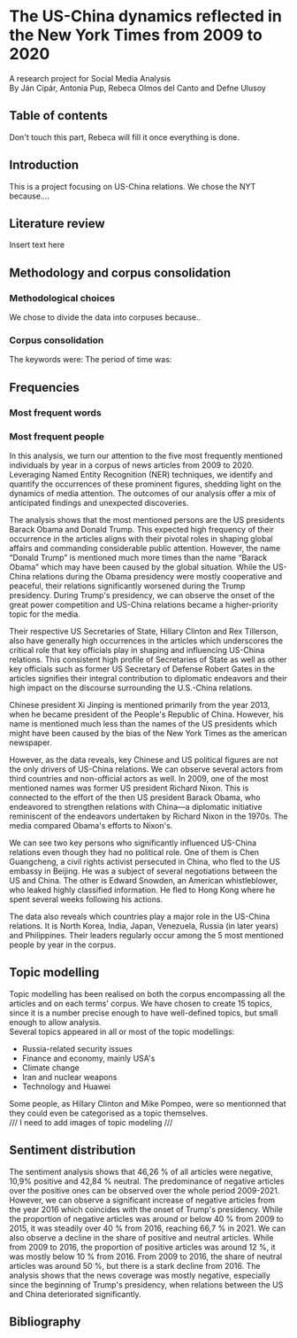 # The US-China dynamics reflected in the New York Times from 2009 to 2020
A research project for Social Media Analysis  
By Ján Cipár, Antonia Pup, Rebeca Olmos del Canto and Defne Ulusoy
## Table of contents
Don't touch this part, Rebeca will fill it once everything is done.
## Introduction
This is a project focusing on US-China relations. We chose the NYT because....
## Literature review
Insert text here
## Methodology and corpus consolidation
### Methodological choices
We chose to divide the data into corpuses because..
### Corpus consolidation
The keywords were: 
The period of time was:
## Frequencies
### Most frequent words
### Most frequent people
In this analysis, we turn our attention to the five most frequently mentioned individuals by year in a corpus of news articles from 2009 to 2020. Leveraging Named Entity Recognition (NER) techniques, we identify and quantify the occurrences of these prominent figures, shedding light on the dynamics of media attention. The outcomes of our analysis offer a mix of anticipated findings and unexpected discoveries. 

The analysis shows that the most mentioned persons are the US presidents Barack Obama and Donald Trump. This expected high frequency of their occurrence in the articles aligns with their pivotal roles in shaping global affairs and commanding considerable public attention. However, the name “Donald Trump” is mentioned much more times than the name “Barack Obama” which may have been caused by the global situation. While the US-China relations during the Obama presidency were mostly cooperative and peaceful, their relations significantly worsened during the Trump presidency. During Trump's presidency, we can observe the onset of the great power competition and US-China relations became a higher-priority topic for the media.

Their respective US Secretaries of State, Hillary Clinton and Rex Tillerson, also have generally high occurrences in the articles which underscores the critical role that key officials play in shaping and influencing US-China relations. This consistent high profile of Secretaries of State as well as other key officials such as former US Secretary of Defense Robert Gates in the articles signifies their integral contribution to diplomatic endeavors and their high impact on the discourse surrounding the U.S.-China relations. 

Chinese president Xi Jinping is mentioned primarily from the year 2013, when he became president of the People's Republic of China. However, his name is mentioned much less than the names of the US presidents which might have been caused by the bias of the New York Times as the american newspaper. 

However, as the data reveals, key Chinese and US political figures are not the only drivers of US-China relations. We can observe several actors from third countries and non-official actors as well. In 2009, one of the most mentioned names was former US president Richard Nixon. This is connected to the effort of the then US president Barack Obama, who endeavored to strengthen relations with China—a diplomatic initiative reminiscent of the endeavors undertaken by Richard Nixon in the 1970s. The media compared Obama's efforts to Nixon's.

We can see two key persons who significantly influenced US-China relations even though they had no political role. One of them is Chen Guangcheng, a civil rights activist persecuted in China, who fled to the US embassy in Beijing. He was a subject of several negotiations between the US and China. The other is Edward Snowden, an American whistleblower, who leaked highly classified information. He fled to Hong Kong where he spent several weeks following his actions.

The data also reveals which countries play a major role in the US-China relations. It is North Korea, India, Japan, Venezuela, Russia (in later years) and Philippines. Their leaders regularly occur among the 5 most mentioned people by year in the corpus.

## Topic modelling
Topic modelling has been realised on both the corpus encompassing all the articles and on each terms' corpus. We have chosen to create 15 topics, since it is a number precise enough to have well-defined topics, but small enough to allow analysis.  
Several topics appeared in all or most of the topic modellings:
- Russia-related security issues
- Finance and economy, mainly USA's
- Climate change
- Iran and nuclear weapons
- Technology and Huawei   

Some people, as Hillary Clinton and Mike Pompeo, were so mentionned that they could even be categorised as a topic themselves.  
/// I need to add images of topic modeling ///

## Sentiment distribution

The sentiment analysis shows that 46,26 % of all articles were negative, 10,9% positive and 42,84 % neutral. The predominance of negative articles over the positive ones can be observed over the whole period 2009-2021. However, we can observe a significant increase of negative articles from the year 2016 which coincides with the onset of Trump's presidency. While the proportion of negative articles was around or below 40 % from 2009 to 2015, it was steadily over 40 % from 2016, reaching 66,7 % in 2021. We can also observe a decline in the share of positive and neutral articles. While from 2009 to 2016, the proportion of positive articles was around 12 %, it was mostly below 10 % from 2016. From 2009 to 2016, the share of neutral articles was around 50 %, but there is a stark decline from 2016. The analysis shows that the news coverage was mostly negative, especially since the beginning of Trump's presidency, when relations between the US and China deteriorated significantly.

## Bibliography
